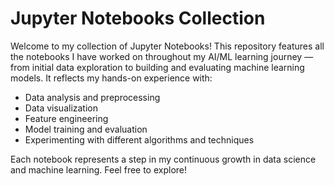# Jupyter Notebooks Collection

Welcome to my collection of Jupyter Notebooks!
This repository features all the notebooks I have worked on throughout my AI/ML learning journey — from initial data exploration to building and evaluating machine learning models. It reflects my hands-on experience with:

- Data analysis and preprocessing
- Data visualization
- Feature engineering
- Model training and evaluation
- Experimenting with different algorithms and techniques

Each notebook represents a step in my continuous growth in data science and machine learning. Feel free to explore!

